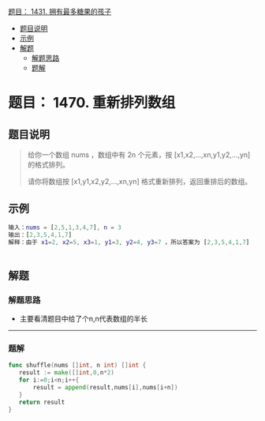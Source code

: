 [题目： 1431\. 拥有最多糖果的孩子](#%E9%A2%98%E7%9B%AE-1431-%E6%8B%A5%E6%9C%89%E6%9C%80%E5%A4%9A%E7%B3%96%E6%9E%9C%E7%9A%84%E5%AD%A9%E5%AD%90)

* [题目说明](#%E9%A2%98%E7%9B%AE%E8%AF%B4%E6%98%8E)
* [示例](#%E7%A4%BA%E4%BE%8B)
* [解题](#%E8%A7%A3%E9%A2%98)
  * [解题思路](#%E8%A7%A3%E9%A2%98%E6%80%9D%E8%B7%AF)
  * [题解](#%E9%A2%98%E8%A7%A3)







# 题目： 1470. 重新排列数组  



## 题目说明  

> 给你一个数组 nums ，数组中有 2n 个元素，按 [x1,x2,...,xn,y1,y2,...,yn] 的格式排列。
>
> 请你将数组按 [x1,y1,x2,y2,...,xn,yn] 格式重新排列，返回重排后的数组。
>
> 



## 示例

```matlab
输入：nums = [2,5,1,3,4,7], n = 3
输出：[2,3,5,4,1,7] 
解释：由于 x1=2, x2=5, x3=1, y1=3, y2=4, y3=7 ，所以答案为 [2,3,5,4,1,7]



```







## 解题



### 解题思路

* 主要看清题目中给了个n,n代表数组的半长



***

### 题解

```go
func shuffle(nums []int, n int) []int {
   result := make([]int,0,n*2)
   for i:=0;i<n;i++{
       result = append(result,nums[i],nums[i+n])
   }
   return result
}
```

